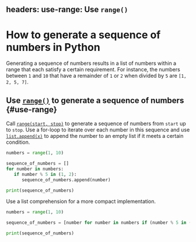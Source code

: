 headers:
  use-range: Use `range()`
---
# How to generate a sequence of numbers in Python
Generating a sequence of numbers results in a list of numbers within a range that each satisfy a certain requirement. For instance, the numbers between `1` and `10` that have a remainder of `1` or `2` when divided by `5` are `[1, 2, 5, 7]`.

## Use [`range()`](kite-sym:builtins.range) to generate a sequence of numbers {#use-range}
Call [`range(start, stop)`](kite-sym:builtins.range) to generate a sequence of numbers from `start` up to `stop`. Use a for-loop to iterate over each number in this sequence and use [`list.append(x)`](kite-sym:builtins.list.append) to append the number to an empty list if it meets a certain condition.
```python
numbers = range(1, 10)

sequence_of_numbers = []
for number in numbers:
   if number % 5 in (1, 2):
      sequence_of_numbers.append(number)

print(sequence_of_numbers)
```
Use a list comprehension for a more compact implementation.
```python
numbers = range(1, 10)

sequence_of_numbers = [number for number in numbers if (number % 5 in (1, 2))]

print(sequence_of_numbers)
```
